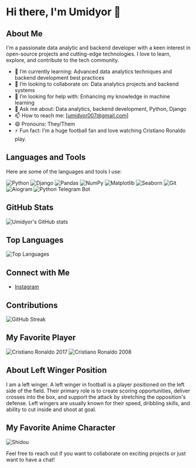 # Hi there, I'm Umidyor 👋

## About Me

I'm a passionate data analytic and backend developer with a keen interest in open-source projects and cutting-edge technologies. I love to learn, explore, and contribute to the tech community.

- 🌱 I’m currently learning: Advanced data analytics techniques and backend development best practices
- 👯 I’m looking to collaborate on: Data analytics projects and backend systems
- 🤔 I’m looking for help with: Enhancing my knowledge in machine learning
- 💬 Ask me about: Data analytics, backend development, Python, Django
- 📫 How to reach me: [umidyor007@gmail.com]
- 😄 Pronouns: They/Them
- ⚡ Fun fact: I'm a huge football fan and love watching Cristiano Ronaldo play.

## Languages and Tools

Here are some of the languages and tools I use:

![Python](https://img.shields.io/badge/-Python-000?&logo=Python)
![Django](https://img.shields.io/badge/-Django-000?&logo=Django)
![Pandas](https://img.shields.io/badge/-Pandas-000?&logo=pandas)
![NumPy](https://img.shields.io/badge/-NumPy-000?&logo=numpy)
![Matplotlib](https://img.shields.io/badge/-Matplotlib-000?&logo=matplotlib)
![Seaborn](https://img.shields.io/badge/-Seaborn-000?&logo=seaborn)
![Git](https://img.shields.io/badge/-Git-000?&logo=Git)
![Aiogram](https://img.shields.io/badge/-Aiogram-000?&logo=telegram)
![Python Telegram Bot](https://img.shields.io/badge/-Python%20Telegram%20Bot-000?&logo=telegram)

## GitHub Stats

![Umidyor's GitHub stats](https://github-readme-stats.vercel.app/api?username=umidyor&show_icons=true&theme=radical)

## Top Languages

![Top Languages](https://github-readme-stats.vercel.app/api/top-langs/?username=umidyor&layout=compact&theme=radical)

## Connect with Me

- [Instagram](https://www.instagram.com/_left_winger/)


## Contributions

![GitHub Streak](https://github-readme-streak-stats.herokuapp.com/?user=umidyor&theme=radical)

## My Favorite Player
![Cristiano Ronaldo 2017](https://wallpapercave.com/wp/wp11850089.jpg)
![Cristiano Ronaldo 2008](https://assets.manutd.com/AssetPicker/images/0/0/10/126/687707/Legends-Profile_Cristiano-Ronaldo31523460875196_large.jpg)

## About Left Winger Position
I am a left winger. A left winger in football is a player positioned on the left side of the field. Their primary role is to create scoring opportunities, deliver crosses into the box, and support the attack by stretching the opposition's defense. Left wingers are usually known for their speed, dribbling skills, and ability to cut inside and shoot at goal.

## My Favorite Anime Character
![Shidou](https://static.wikia.nocookie.net/bluelock/images/a/a2/Shidou_Art.png)

Feel free to reach out if you want to collaborate on exciting projects or just want to have a chat!
